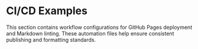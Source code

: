 <!-- ✅ -->
# CI/CD Examples

This section contains workflow configurations for GitHub Pages deployment and Markdown linting. These automation files help ensure consistent publishing and formatting standards.
